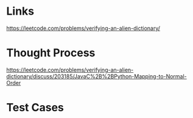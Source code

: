 # Links
https://leetcode.com/problems/verifying-an-alien-dictionary/

# Thought Process
https://leetcode.com/problems/verifying-an-alien-dictionary/discuss/203185/JavaC%2B%2BPython-Mapping-to-Normal-Order

# Test Cases

